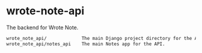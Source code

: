 # wrote-note-api

The backend for Wrote Note.

```md
wrote_note_api/             The main Django project directory for the API.
wrote_note_api/notes_api    The main Notes app for the API.
```
